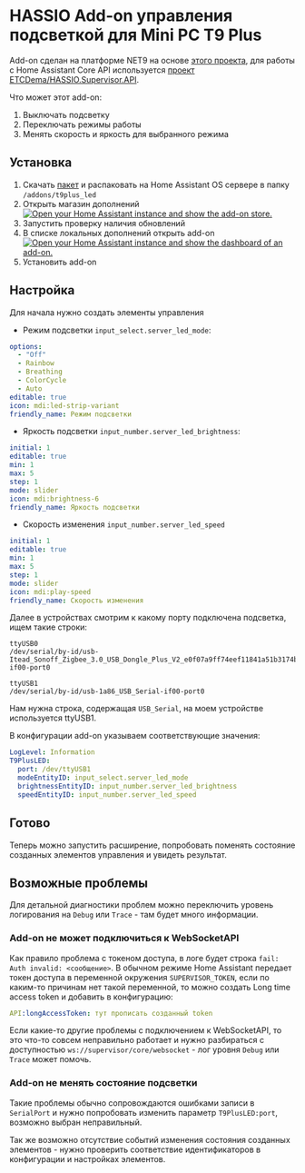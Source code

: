 # HASSIO Add-on управления подсветкой для Mini PC T9 Plus

Add-on сделан на платформе NET9 на основе [этого проекта](https://github.com/ju5tas/t9plus_led_control), для работы с Home Assistant Core API используется [проект ETCDema/HASSIO.Supervisor.API](https://github.com/ETCDema/HASSIO.Supervisor.API).

Что может этот add-on:
1. Выключать подсветку
1. Переключать режимы работы
1. Менять скорость и яркость для выбранного режима

## Установка

1. Скачать [пакет](https://github.com/ETCDema/HASSIO.Addon.T9PlusLED/releases/download/v1/t9plus_led.zip) и распаковать на Home Assistant OS сервере в папку `/addons/t9plus_led`
1. Открыть магазин дополнений  
   [![Open your Home Assistant instance and show the add-on store.](https://my.home-assistant.io/badges/supervisor_store.svg)](https://my.home-assistant.io/redirect/supervisor_store/)
1. Запустить проверку наличия обновлений
1. В списке локальных дополнений открыть add-on  
   [![Open your Home Assistant instance and show the dashboard of an add-on.](https://my.home-assistant.io/badges/supervisor_addon.svg)](https://my.home-assistant.io/redirect/supervisor_addon/?addon=local_t9plus_led)
1. Установить add-on

## Настройка

Для начала нужно создать элементы управления

* Режим подсветки `input_select.server_led_mode`:
```YAML
options:
  - "Off"
  - Rainbow
  - Breathing
  - ColorCycle
  - Auto
editable: true
icon: mdi:led-strip-variant
friendly_name: Режим подсветки
```
* Яркость подсветки `input_number.server_led_brightness`:
```YAML
initial: 1
editable: true
min: 1
max: 5
step: 1
mode: slider
icon: mdi:brightness-6
friendly_name: Яркость подсветки
```
* Скорость изменения `input_number.server_led_speed`
```YAML
initial: 1
editable: true
min: 1
max: 5
step: 1
mode: slider
icon: mdi:play-speed
friendly_name: Скорость изменения
```

Далее в устройствах смотрим к какому порту подключена подсветка, ищем такие строки:
```
ttyUSB0
/dev/serial/by-id/usb-Itead_Sonoff_Zigbee_3.0_USB_Dongle_Plus_V2_e0f07a9ff74eef11841a51b3174bec31-if00-port0

ttyUSB1
/dev/serial/by-id/usb-1a86_USB_Serial-if00-port0
```
Нам нужна строка, содержащая `USB_Serial`, на моем устройстве используется ttyUSB1.

В конфигурации add-on указываем соответствующие значения:
```YAML
LogLevel: Information
T9PlusLED:
  port: /dev/ttyUSB1
  modeEntityID: input_select.server_led_mode
  brightnessEntityID: input_number.server_led_brightness
  speedEntityID: input_number.server_led_speed
```

## Готово

Теперь можно запустить расширение, попробовать поменять состояние созданных элементов управления и увидеть результат.

## Возможные проблемы

Для детальной диагностики проблем можно переключить уровень логирования на `Debug` или `Trace` - там будет много информации.

### Add-on не может подключиться к WebSocketAPI

Как правило проблема с токеном доступа, в логе будет строка `fail: Auth invalid: <сообщение>`.
В обычном режиме Home Assistant передает токен доступа в переменной окружения `SUPERVISOR_TOKEN`, если по каким-то причинам нет такой переменной,
то можно создать Long time access token и добавить в конфигурацию:
```YAML
API:longAccessToken: тут прописать созданный token
```

Если какие-то другие проблемы с подключением к WebSocketAPI, то это что-то совсем неправильно работает и нужно разбираться с доступностью `ws://supervisor/core/websocket` - лог уровня `Debug` или `Trace` может помочь.

### Add-on не менять состояние подсветки

Такие проблемы обычно сопровождаются ошибками записи в `SerialPort` и нужно попробовать изменить параметр `T9PlusLED:port`, возможно выбран неправильный.

Так же возможно отсутствие событий изменения состояния созданных элементов - нужно проверить соответствие идентификаторов в конфигурации и настройках элементов.
